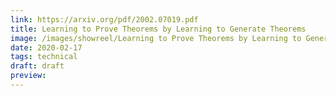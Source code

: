 ```yaml
---
link: https://arxiv.org/pdf/2002.07019.pdf
title: Learning to Prove Theorems by Learning to Generate Theorems
image: /images/showreel/Learning to Prove Theorems by Learning to Generate Theorems.jpg
date: 2020-02-17
tags: technical
draft: draft
preview:
---
```



